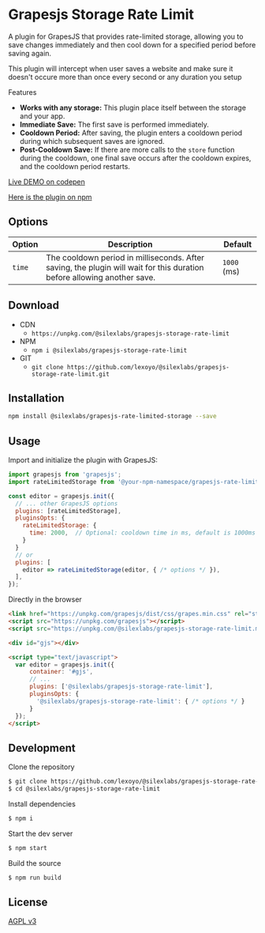 # Grapesjs Storage Rate Limit

A plugin for GrapesJS that provides rate-limited storage, allowing you to save changes immediately and then cool down for a specified period before saving again.

This plugin will intercept when user saves a website and make sure it doesn't occure more than once every second or any duration you setup

Features

- **Works with any storage:** This plugin place itself between the storage and your app.
- **Immediate Save:** The first save is performed immediately.
- **Cooldown Period:** After saving, the plugin enters a cooldown period during which subsequent saves are ignored.
- **Post-Cooldown Save:** If there are more calls to the `store` function during the cooldown, one final save occurs after the cooldown expires, and the cooldown period restarts.

[Live DEMO on codepen](https://codepen.io/lexoyo/full/zYMQgNg)

[Here is the plugin on npm](https://www.npmjs.com/package/@silexlabs/grapesjs-storage-rate-limit)

## Options

| Option | Description | Default |
|-|-|-
| `time` | The cooldown period in milliseconds. After saving, the plugin will wait for this duration before allowing another save. | `1000` (ms) |



## Download

* CDN
  * `https://unpkg.com/@silexlabs/grapesjs-storage-rate-limit`
* NPM
  * `npm i @silexlabs/grapesjs-storage-rate-limit`
* GIT
  * `git clone https://github.com/lexoyo/@silexlabs/grapesjs-storage-rate-limit.git`


## Installation

```bash
npm install @silexlabs/grapesjs-rate-limited-storage --save
```

## Usage

Import and initialize the plugin with GrapesJS:

```javascript
import grapesjs from 'grapesjs';
import rateLimitedStorage from '@your-npm-namespace/grapesjs-rate-limited-storage';

const editor = grapesjs.init({
  // ... other GrapesJS options
  plugins: [rateLimitedStorage],
  pluginsOpts: {
    rateLimitedStorage: {
      time: 2000,  // Optional: cooldown time in ms, default is 1000ms
    }
  }
  // or
  plugins: [
    editor => rateLimitedStorage(editor, { /* options */ }),
  ],
});
```


Directly in the browser

```html
<link href="https://unpkg.com/grapesjs/dist/css/grapes.min.css" rel="stylesheet"/>
<script src="https://unpkg.com/grapesjs"></script>
<script src="https://unpkg.com/@silexlabs/grapesjs-storage-rate-limit.min.js"></script>

<div id="gjs"></div>

<script type="text/javascript">
  var editor = grapesjs.init({
      container: '#gjs',
      // ...
      plugins: ['@silexlabs/grapesjs-storage-rate-limit'],
      pluginsOpts: {
        '@silexlabs/grapesjs-storage-rate-limit': { /* options */ }
      }
  });
</script>
```


## Development

Clone the repository

```sh
$ git clone https://github.com/lexoyo/@silexlabs/grapesjs-storage-rate-limit.git
$ cd @silexlabs/grapesjs-storage-rate-limit
```

Install dependencies

```sh
$ npm i
```

Start the dev server

```sh
$ npm start
```

Build the source

```sh
$ npm run build
```

## License

[AGPL v3](LICENSE.md)
